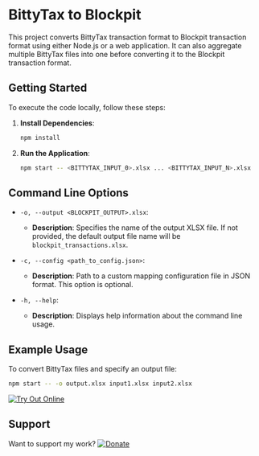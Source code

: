 # BittyTax to Blockpit

This project converts BittyTax transaction format to Blockpit transaction format using either Node.js or a web application. It can also aggregate multiple BittyTax files into one before converting it to the Blockpit transaction format.

## Getting Started

To execute the code locally, follow these steps:

1. **Install Dependencies**:

   ```bash
   npm install
   ```

2. **Run the Application**:
   ```bash
   npm start -- <BITTYTAX_INPUT_0>.xlsx ... <BITTYTAX_INPUT_N>.xlsx
   ```

## Command Line Options

- `-o, --output <BLOCKPIT_OUTPUT>.xlsx`:

  - **Description**: Specifies the name of the output XLSX file. If not provided, the default output file name will be `blockpit_transactions.xlsx`.

- `-c, --config <path_to_config.json>`:

  - **Description**: Path to a custom mapping configuration file in JSON format. This option is optional.

- `-h, --help`:
  - **Description**: Displays help information about the command line usage.

## Example Usage

To convert BittyTax files and specify an output file:

```bash
npm start -- -o output.xlsx input1.xlsx input2.xlsx
```

[![Try Out Online](https://img.shields.io/badge/Try%20Out%20Online-brightgreen)](https://haraldheckmann.de/bittytax-to-blockpit)

## Support

Want to support my work? [![Donate](https://img.shields.io/badge/Donate-blue)](https://haraldheckmann.de/donate)
